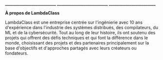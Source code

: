 

**_﻿\_\_\_\_\_\_\_\_\_\_\_\_\_\_\_\_\_\_\_\_\_\_\_\_ \_\_\_\_\_\_\_\_\_\_\_\_\_\_\_\_\_\_\_\_\_\_\_\_\_ \_\_\_\_\_\_\_\_\_\_\_\_\_\_\_\_\_\_\_\_\_\_\_**

**À propos de LambdaClass**

LambdaClass est une entreprise centrée sur l'ingénierie avec 10 ans d'expérience dans l'industrie des systèmes distribués, des compilateurs, du ML et de la cybersécurité. Tout au long de leur histoire, ils ont soutenu des projets qui offrent des défis techniques et qui font la différence dans le monde, choisissant des projets et des partenaires principalement sur la base d'objectifs et d'approches partagés avec leurs créateurs ou fondateurs.